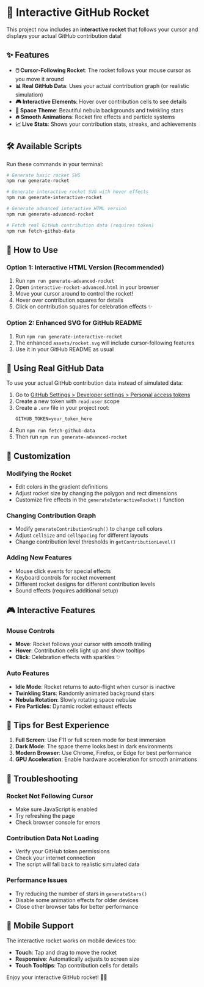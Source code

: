 # 🚀 Interactive GitHub Rocket

This project now includes an **interactive rocket** that follows your cursor and displays your actual GitHub contribution data!

## ✨ Features

- **🖱️ Cursor-Following Rocket**: The rocket follows your mouse cursor as you move it around
- **📊 Real GitHub Data**: Uses your actual contribution graph (or realistic simulation)
- **🎮 Interactive Elements**: Hover over contribution cells to see details
- **🌟 Space Theme**: Beautiful nebula backgrounds and twinkling stars
- **🔥 Smooth Animations**: Rocket fire effects and particle systems
- **📈 Live Stats**: Shows your contribution stats, streaks, and achievements

## 🛠️ Available Scripts

Run these commands in your terminal:

```bash
# Generate basic rocket SVG
npm run generate-rocket

# Generate interactive rocket SVG with hover effects
npm run generate-interactive-rocket

# Generate advanced interactive HTML version
npm run generate-advanced-rocket

# Fetch real GitHub contribution data (requires token)
npm run fetch-github-data
```

## 🎯 How to Use

### Option 1: Interactive HTML Version (Recommended)

1. Run `npm run generate-advanced-rocket`
2. Open `interactive-rocket-advanced.html` in your browser
3. Move your cursor around to control the rocket!
4. Hover over contribution squares for details
5. Click on contribution squares for celebration effects ✨

### Option 2: Enhanced SVG for GitHub README

1. Run `npm run generate-interactive-rocket`
2. The enhanced `assets/rocket.svg` will include cursor-following features
3. Use it in your GitHub README as usual

## 🔑 Using Real GitHub Data

To use your actual GitHub contribution data instead of simulated data:

1. Go to [GitHub Settings > Developer settings > Personal access tokens](https://github.com/settings/tokens)
2. Create a new token with `read:user` scope
3. Create a `.env` file in your project root:
   ```
   GITHUB_TOKEN=your_token_here
   ```
4. Run `npm run fetch-github-data`
5. Then run `npm run generate-advanced-rocket`

## 🎨 Customization

### Modifying the Rocket

- Edit colors in the gradient definitions
- Adjust rocket size by changing the polygon and rect dimensions
- Customize fire effects in the `generateInteractiveRocket()` function

### Changing Contribution Graph

- Modify `generateContributionGraph()` to change cell colors
- Adjust `cellSize` and `cellSpacing` for different layouts
- Change contribution level thresholds in `getContributionLevel()`

### Adding New Features

- Mouse click events for special effects
- Keyboard controls for rocket movement
- Different rocket designs for different contribution levels
- Sound effects (requires additional setup)

## 🎮 Interactive Features

### Mouse Controls

- **Move**: Rocket follows your cursor with smooth trailing
- **Hover**: Contribution cells light up and show tooltips
- **Click**: Celebration effects with sparkles ✨

### Auto Features

- **Idle Mode**: Rocket returns to auto-flight when cursor is inactive
- **Twinkling Stars**: Randomly animated background stars
- **Nebula Rotation**: Slowly rotating space nebulae
- **Fire Particles**: Dynamic rocket exhaust effects

## 🚀 Tips for Best Experience

1. **Full Screen**: Use F11 or full screen mode for best immersion
2. **Dark Mode**: The space theme looks best in dark environments
3. **Modern Browser**: Use Chrome, Firefox, or Edge for best performance
4. **GPU Acceleration**: Enable hardware acceleration for smooth animations

## 🔧 Troubleshooting

### Rocket Not Following Cursor

- Make sure JavaScript is enabled
- Try refreshing the page
- Check browser console for errors

### Contribution Data Not Loading

- Verify your GitHub token permissions
- Check your internet connection
- The script will fall back to realistic simulated data

### Performance Issues

- Try reducing the number of stars in `generateStars()`
- Disable some animation effects for older devices
- Close other browser tabs for better performance

## 📱 Mobile Support

The interactive rocket works on mobile devices too:

- **Touch**: Tap and drag to move the rocket
- **Responsive**: Automatically adjusts to screen size
- **Touch Tooltips**: Tap contribution cells for details

Enjoy your interactive GitHub rocket! 🚀✨
